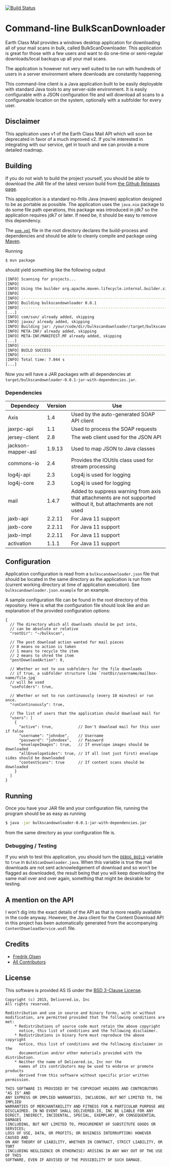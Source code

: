 [![Build Status](https://travis-ci.org/delivered/BulkScanDownloader.svg?branch=master)](https://travis-ci.org/delivered/BulkScanDownloader)

# Command-line BulkScanDownloader

Earth Class Mail provides a windows desktop application for downloading all of your mail scans in bulk, called BulkScanDownloader. This application is great for those with a few users and want to do one-time or semi-regular downloads/local backups up all your mail scans.

The application is however not very well suited to be run with hundreds of users in a server environment where downloads are constantly happening.

This command-line client is a Java application built to be easily deployable with standard Java tools to any server-side environment. It is easily configurable with a JSON configuration file and will download all scans to a configureable location on the system, optionally with a subfolder for every user.

## Disclaimer

This application uses v1 of the Earth Class Mail API which will soon be deprecated in favor of a much improved v2. If you’re interested in integrating with our service, get in touch and we can provide a more detailed roadmap.

## Building

If you do not wish to build the project yourself, you should be able to download the JAR file of the latest version build from [the Github Releases page](https://github.com/delivered/BulkScanDownloader/releases).

This appplication is a standard no-frills Java (maven) application designed to be as portable as possible. The application uses the `java.nio` package to do some file path operations, this package was introduced in jdk7 so the application requires jdk7 or later. If need be, it should be easy to remove this dependency.

The [`pom.xml`](https://github.com/delivered/BulkScanDownloader/blob/master/pom.xml) file in the root directory declares the build-process and dependencies and should be able to cleanly compile and package using [Maven](https://maven.apache.org/).

Running

```bash
$ mvn package
```

should yield something like the following output

```bash
[INFO] Scanning for projects...
[INFO]
[INFO] Using the builder org.apache.maven.lifecycle.internal.builder.singlethreaded.SingleThreadedBuilder with a thread count of 1
[INFO]
[INFO] ------------------------------------------------------------------------
[INFO] Building bulkscandownloader 0.0.1
[INFO] ------------------------------------------------------------------------
[...]
[INFO] com/sun/ already added, skipping
[INFO] javax/ already added, skipping
[INFO] Building jar: /your/code/dir/bulkscandownloader/target/bulkscandownloader-0.0.1-jar-with-dependencies.jar
[INFO] META-INF/ already added, skipping
[INFO] META-INF/MANIFEST.MF already added, skipping
[...]
[INFO] ------------------------------------------------------------------------
[INFO] BUILD SUCCESS
[INFO] ------------------------------------------------------------------------
[INFO] Total time: 7.044 s
[...]
```

Now you will have a JAR packages with all dependencies at `target/bulkscandownloader-0.0.1-jar-with-dependencies.jar`.

### Dependencies

Dependecy             | Version | Use
----------------------|---------|-----
Axis                  | 1.4     | Used by the auto-generated SOAP API client
jaxrpc-api            | 1.1     | Used to process the SOAP requests
jersey-client         | 2.8     | The web client used for the JSON API
jackson-mapper-asl    | 1.9.13  | Used to map JSON to Java classes
commons-io            | 2.4     | Provides the IOUtils class used for stream processing
log4j-api             | 2.3     | Log4j is used for logging
log4j-core            | 2.3     | Log4j is used for logging
mail                  | 1.4.7   | Added to suppress warning from axis that attachments are not supported without it, but attachments are not used
jaxb-api              | 2.2.11  | For Java 11 support
jaxb-core             | 2.2.11  | For Java 11 support
jaxb-impl             | 2.2.11  | For Java 11 support
activation            | 1.1.1   | For Java 11 support

## Configuration

Application configuration is read from a `bulkscandownloader.json` file that should be located in the same directory as the application is run from (current working directory at time of application execution). See `bulkscandownloader.json.example` for an example.

A sample configuration file can be found in the root directory of this repository. Here is what the configuration file should look like and an explanation of the provided configuration options:

```
{
  // The directory which all downloads should be put into,
  // can be absolute or relative
  "rootDir": "~/bulkscan",

  // The post download action wanted for mail pieces
  // 0 means no action is taken
  // 1 means to recycle the item
  // 2 means to shred the item
  "postDownloadAction": 0,

  // Whether or not to use subfolders for the file downloads
  // if true, a subfolder structure like `rootDir/username/mailbox-name/file.jpg`
  // will be used
  "useFolders": true,

  // Whether or not to run continuously (every 10 minutes) or run once.
  "runContinuously": true,

  // The list of users that the application should download mail for
  "users": [
    {
      "active": true,           // Don't download mail for this user if false
      "username": "johndoe",    // Username
      "password": "johndoex",   // Password
      "envelopeImages": true,   // If envelope images should be downloaded
      "allEnvelopeSides": true, // If all (not just first) envelope sides should be downloaded
      "contentScans": true      // If content scans should be downloaded
    }
  ]
}
```

## Running

Once you have your JAR file and your configuration file, running the program should be as easy as running

```bash
$ java -jar bulkscandownloader-0.0.1-jar-with-dependencies.jar
```

from the same directory as your configuration file is.

### Debugging / Testing

If you wish to test this application, you should turn the [`DEBUG_BUILD`](https://github.com/delivered/BulkScanDownloader/blob/master/src/main/java/bulkscandownloader/BulkScanDownloader.java#L21) variable to `true` in `BulkScanDownloader.java`. When this variable is true the mail downloads are not sent acknowledgement of download and so won't be flagged as downloaded, the result being that you will keep downloading the same mail over and over again, something that might be desirable for testing.

## A mention on the API

I won't dig into the exact details of the API as that is more readily available in the code anyway. However, the Java client for the Content Download API in this project has been automatically generated from the accompanying `ContentDownloadService.wsdl` file.

## Credits

- [Fredrik Olsen](https://github.com/folsen)
- [All Contributors](https://github.com/delivered/BulkScanDownloader/contributors)

## License

This software is provided AS IS under the [BSD 3-Clause License](http://opensource.org/licenses/BSD-3-Clause).

```
Copyright (c) 2015, Delivered.io, Inc
All rights reserved.

Redistribution and use in source and binary forms, with or without
modification, are permitted provided that the following conditions are met:
    * Redistributions of source code must retain the above copyright
      notice, this list of conditions and the following disclaimer.
    * Redistributions in binary form must reproduce the above copyright
      notice, this list of conditions and the following disclaimer in the
      documentation and/or other materials provided with the distribution.
    * Neither the name of Delivered.io, Inc nor the
      names of its contributors may be used to endorse or promote products
      derived from this software without specific prior written permission.

THIS SOFTWARE IS PROVIDED BY THE COPYRIGHT HOLDERS AND CONTRIBUTORS "AS IS" AND
ANY EXPRESS OR IMPLIED WARRANTIES, INCLUDING, BUT NOT LIMITED TO, THE IMPLIED
WARRANTIES OF MERCHANTABILITY AND FITNESS FOR A PARTICULAR PURPOSE ARE
DISCLAIMED. IN NO EVENT SHALL DELIVERED.IO, INC BE LIABLE FOR ANY
DIRECT, INDIRECT, INCIDENTAL, SPECIAL, EXEMPLARY, OR CONSEQUENTIAL DAMAGES
(INCLUDING, BUT NOT LIMITED TO, PROCUREMENT OF SUBSTITUTE GOODS OR SERVICES;
LOSS OF USE, DATA, OR PROFITS; OR BUSINESS INTERRUPTION) HOWEVER CAUSED AND
ON ANY THEORY OF LIABILITY, WHETHER IN CONTRACT, STRICT LIABILITY, OR TORT
(INCLUDING NEGLIGENCE OR OTHERWISE) ARISING IN ANY WAY OUT OF THE USE OF THIS
SOFTWARE, EVEN IF ADVISED OF THE POSSIBILITY OF SUCH DAMAGE.
```
